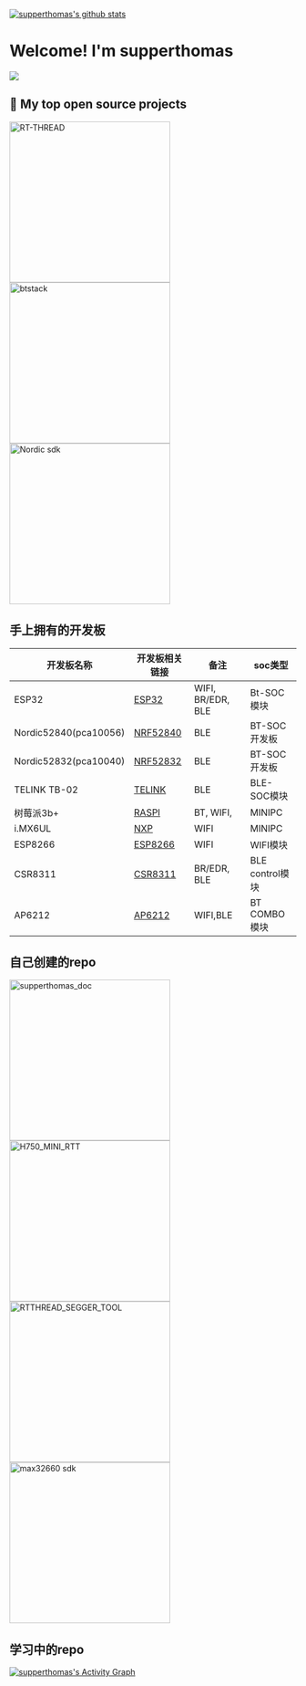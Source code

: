 [![supperthomas's github stats](https://github-readme-stats.vercel.app/api?username=supperthomas)](https://github.com/supperthomas)


# Welcome! I'm supperthomas


<a href="https://github.com/supperthomas">
  <img align="center" src="https://github-readme-stats.anuraghazra1.vercel.app/api/top-langs/?username=supperthomas&layout=compact&theme=material-palenight" />
</a>



## 📘 My top open source projects



<p align="left">
  <a href="https://github.com/RT-Thread/rt-thread">
    <img width="282" src="https://denvercoder1-github-readme-stats.vercel.app/api/pin/?username=supperthomas&repo=RT-Thread&theme=react&bg_color=0D1117&hide_border=true&show_icons=true" alt="RT-THREAD"></a>
  <a href="https://github.com/supperthomas/RTT_PACKAGE_BTSTACK">
    <img width="282" src="https://denvercoder1-github-readme-stats.vercel.app/api/pin/?username=supperthomas&repo=RTT_PACKAGE_BTSTACK&theme=react&bg_color=0D1117&hide_border=true&show_icons=true" alt="btstack"></a>
  <a href="https://github.com/supperthomas/nrf5x_sdk">
    <img width="282" src="https://denvercoder1-github-readme-stats.vercel.app/api/pin/?username=supperthomas&repo=nrf5x_sdk&theme=react&bg_color=0D1117&hide_border=true&show_icons=true" alt="Nordic sdk"></a>
</p>


## 手上拥有的开发板


| 开发板名称            | 开发板相关链接                                               | 备注              | soc类型         |
| --------------------- | ------------------------------------------------------------ | ----------------- | --------------- |
| ESP32                 | [ESP32](https://item.taobao.com/item.htm?spm=a1z09.2.0.0.434a2e8dU7Ucwm&amp;id=548905088891&amp;_u=3jg78f0903) | WIFI, BR/EDR, BLE | Bt-SOC模块      |
| Nordic52840(pca10056) | [NRF52840](https://www.mouser.cn/new/nordic-semiconductor/nordic-nrf52840-dev-kit/) | BLE               | BT-SOC开发板    |
| Nordic52832(pca10040) | [NRF52832](https://www.nordicsemi.com/Software-and-tools/Development-Kits/nRF52-DK) | BLE               | BT-SOC开发板    |
| TELINK TB-02          | [TELINK](https://item.taobao.com/item.htm?spm=a1z09.2.0.0.473b2e8d76ojBJ&id=612917601497&_u=4jg78f8a74) | BLE               | BLE-SOC模块     |
| 树莓派3b+             | [RASPI](https://detail.tmall.com/item.htm?spm=a230r.1.14.9.4d9442a387vd7H&id=608662013747&cm_id=140105335569ed55e27b&abbucket=11) | BT, WIFI,         | MINIPC          |
| i.MX6UL               | [NXP](http://www.myir-tech.com/product/mys_6ulx.htm)         | WIFI              | MINIPC          |
| ESP8266               | [ESP8266](https://www.ai-thinker.com/product/esp8266)        | WIFI              | WIFI模块        |
| CSR8311               | [CSR8311](https://item.taobao.com/item.htm?spm=2013.1.w4023-22329603903.13.2271710eWq6jj5&id=622837949775) | BR/EDR, BLE       | BLE control模块 |
| AP6212                | [AP6212](https://item.taobao.com/item.htm?spm=a230r.1.14.20.31e02c31WHnsOw&id=615403825084&ns=1&abbucket=4#detail) | WIFI,BLE          | BT COMBO模块    |



## 自己创建的repo

<p align="left">
  <a href="https://github.com/supperthomas/supperthomas_doc">
    <img width="282" src="https://denvercoder1-github-readme-stats.vercel.app/api/pin/?username=supperthomas&repo=supperthomas_doc&theme=react&bg_color=0D1117&hide_border=true&show_icons=true" alt="supperthomas_doc"></a>
  <a href="https://github.com/supperthomas/H750_MINI_RTT">
    <img width="282" src="https://denvercoder1-github-readme-stats.vercel.app/api/pin/?username=supperthomas&repo=H750_MINI_RTT&theme=react&bg_color=0D1117&hide_border=true&show_icons=true" alt="H750_MINI_RTT"></a>
  <a href="https://github.com/supperthomas/RTTHREAD_SEGGER_TOOL">
    <img width="282" src="https://denvercoder1-github-readme-stats.vercel.app/api/pin/?username=supperthomas&repo=RTTHREAD_SEGGER_TOOL&theme=react&bg_color=1D1117&hide_border=true&show_icons=true" alt="RTTHREAD_SEGGER_TOOL"></a>
  <a href="https://github.com/supperthomas/BSP_BOARD_MAX32660">
    <img width="282" src="https://denvercoder1-github-readme-stats.vercel.app/api/pin/?username=supperthomas&repo=BSP_BOARD_MAX32660&theme=react&bg_color=0D1117&hide_border=true&show_icons=true" alt="max32660 sdk"></a>
</p>


## 学习中的repo









<a href="https://github.com/supperthomas"><img alt="supperthomas's Activity Graph" src="https://activity-graph.herokuapp.com/graph?username=supperthomas&bg_color=0D1117&color=5BCDEC&line=5BCDEC&point=FFFFFF&hide_border=true" /></a>


